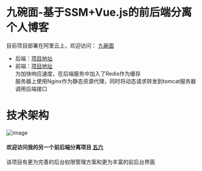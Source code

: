 # 九碗面-基于SSM+Vue.js的前后端分离个人博客
目前项目部署在阿里云上，欢迎访问： [九碗面](http://8.131.110.169/)  
- 后端：[项目地址](https://github.com/xiaott-ahh/myblog-server)
- 前端：[项目地址](https://github.com/xiaott-ahh/myblog-vue)  
为加快响应速度，在后端服务中加入了Redis作为缓存  
服务器上使用Nginx作为静态资源代理，同时将动态请求转发到tomcat服务器调用后端接口

# 技术架构
![image](https://img-blog.csdnimg.cn/20201118081246578.jpg?x-oss-process=image/watermark,type_ZmFuZ3poZW5naGVpdGk,shadow_10,text_aHR0cHM6Ly9ibG9nLmNzZG4ubmV0L3dlaXhpbl80NDY5Mjc5MQ==,size_16,color_FFFFFF,t_70#pic_center)

#### 欢迎访问我的另一个前后端分离项目 [五六](https://github.com/xiaott-ahh/five-six)  
该项目有更为完善的后台权限管理方案和更为丰富的前后台界面

